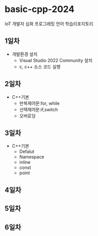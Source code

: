 # basic-cpp-2024
IoT  개발자 심화 프로그래밍 언어 학습리포지토리

## 1일차
- 개발환경 설치
	- Visual Studio 2022 Community 설치
	- c, c++ 소스 코드 실행

## 2일차
- C++기본
	- 반복제어문:for, while
	- 선택제어문:if,switch
	- 오버로딩

## 3일차
- C++기본
	- Defalut
	- Namespace
	- inline
	- const
	- point

## 4일차

## 5일차

## 6일차